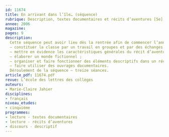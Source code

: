 ```yaml
---
id: 11674
title: En arrivant dans l’île… (séquence)
rubrique: Description, textes documentaires et récits d’aventures [5e]
annee: 2006
magazine: 
pages: 9
description: 
  Cette séquence peut avoir lieu dès la rentrée afin de commencer l’année scolaire de manière « ludique » ou, au contraire, être programmée en fin d’année. Dans ce cas, elle permet de reprendre des notions et des savoir-faire déjà mis en place. Elle a pour objectifs de – 
  – constituer la classe par un travail en groupes et par des échanges (recherche de documents, confrontation des informations, lecture critique des productions) ;
  – mettre en évidence les caractéristiques générales du récit d’aventures et faire découvrir les spécificités d’une « robinsonnade » ;
  – élaborer un monde fictionnel ;
  – organiser et faire fonctionner des éléments descriptifs dans un récit ;
  – faire utiliser des ouvrages documentaires.
  Déroulement de la séquence – treize séances.
article_pdf: 11674.pdf
revue: L’école des lettres des collèges
auteurs:
- Marie-Claire Jahier
disciplines:
- français
niveau_etudes:
- cinquième
programmes:
- lecture - textes documentaires
- lecture - récits d’aventures
- discours - descriptif
---
```

